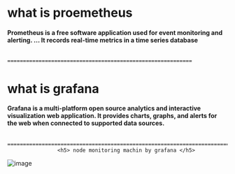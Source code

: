 <h1> what is proemetheus </h1>

<h4> Prometheus is a free software application used for event monitoring and alerting. ... It records real-time metrics in a time series database </h4> 

                            ===========================================================
   
 <h1> what is grafana </h1>
 <h4> Grafana is a multi-platform open source analytics and interactive visualization web application. It provides charts, graphs, and alerts for the web when connected to supported data sources.  </h4>
 
                   =============================================================================
                    <h5> node monitoring machin by grafana </h5>                    
![image](https://user-images.githubusercontent.com/95745159/199168096-816cb267-7e36-4053-9f47-e81fc49bda60.png)

